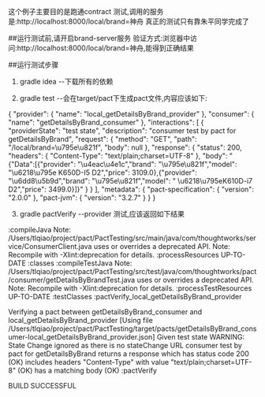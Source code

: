 这个例子主要目的是跑通contract 测试,调用的服务是:http://localhost:8000/local/brand=神舟
真正的测试只有靠朱平同学完成了

##运行测试前,请开启brand-server服务
验证方式:浏览器中访问:http://localhost:8000/local/brand=神舟,能得到正确结果

##运行测试步骤
1. gradle idea --下载所有的依赖

2. gradle test --会在target/pact下生成pact文件,内容应该如下:

{
    "provider": {
        "name": "local_getDetailsByBrand_provider"
    },
    "consumer": {
        "name": "getDetailsByBrand_consumer"
    },
    "interactions": [
        {
            "providerState": "test state",
            "description": "consumer test by pact for getDetailsByBrand",
            "request": {
                "method": "GET",
                "path": "/local/brand=\u795e\u821f",
                "body": null
            },
            "response": {
                "status": 200,
                "headers": {
                    "Content-Type": "text/plain;charset=UTF-8"
                },
                "body": "{\"Data\":[{\"provider\": \"\u4eac\u4e1c\",\"brand\": \"\u795e\u821f\",\"model\": \"\u6218\u795e K650D-I5 D2\",\"price\": 3109.0},{\"provider\": \"\u6dd8\u5b9d\",\"brand\": \"\u795e\u821f\",\"model\": \" \u6218\u795eK610D-i7 D2\",\"price\": 3499.0}]}"
            }
        }
    ],
    "metadata": {
        "pact-specification": {
            "version": "2.0.0"
        },
        "pact-jvm": {
            "version": "3.2.7"
        }
    }
}

3. gradle pactVerify  --provider 测试,应该返回如下结果

:compileJava
Note: /Users/tlqiao/project/pact/PactTesting/src/main/java/com/thoughtworks/service/ConsumerClient.java uses or overrides a deprecated API.
Note: Recompile with -Xlint:deprecation for details.
:processResources UP-TO-DATE
:classes
:compileTestJava
Note: /Users/tlqiao/project/pact/PactTesting/src/test/java/com/thoughtworks/pact/consumer/getDetailsByBrandTest.java uses or overrides a deprecated API.
Note: Recompile with -Xlint:deprecation for details.
:processTestResources UP-TO-DATE
:testClasses
:pactVerify_local_getDetailsByBrand_provider

Verifying a pact between getDetailsByBrand_consumer and local_getDetailsByBrand_provider
  [Using file /Users/tlqiao/project/pact/PactTesting/target/pacts/getDetailsByBrand_consumer-local_getDetailsByBrand_provider.json]
  Given test state
         WARNING: State Change ignored as there is no stateChange URL
  consumer test by pact for getDetailsByBrand
    returns a response which
      has status code 200 (OK)
      includes headers
        "Content-Type" with value "text/plain;charset=UTF-8" (OK)
      has a matching body (OK)
:pactVerify

BUILD SUCCESSFUL



